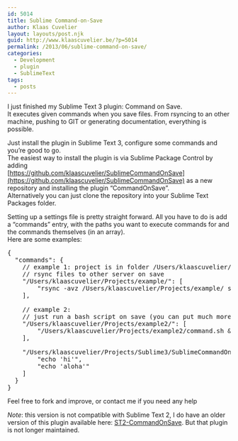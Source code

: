 ```yaml
---
id: 5014
title: Sublime Command-on-Save
author: Klaas Cuvelier
layout: layouts/post.njk
guid: http://www.klaascuvelier.be/?p=5014
permalink: /2013/06/sublime-command-on-save/
categories:
  - Development
  - plugin
  - SublimeText
tags:
  - posts
---
```


I just finished my Sublime Text 3 plugin: Command on Save.  
It executes given commands when you save files. From rsyncing to an other machine, pushing to GIT or generating documentation, everything is possible.

Just install the plugin in Sublime Text 3, configure some commands and you&#8217;re good to go.  
The easiest way to install the plugin is via Sublime Package Control by adding  
[https://github.com/klaascuvelier/SublimeCommandOnSave](https://github.com/klaascuvelier/SublimeCommandOnSave) as a new repository and installing the plugin &#8220;CommandOnSave&#8221;.  
Alternatively you can just clone the repository into your Sublime Text Packages folder.

Setting up a settings file is pretty straight forward. All you have to do is add a &#8220;commands&#8221; entry, with the paths you want to execute commands for and the commands themselves (in an array).  
Here are some examples:

<pre>{
  "commands": {
    // example 1: project is in folder /Users/klaascuvelier/Projects/example/
    // rsync files to other server on save
    "/Users/klaascuvelier/Projects/example/": [
        "rsync -avz /Users/klaascuvelier/Projects/example/ server@server:/home/server/projects/example/ &#038;"
    ],

    // example 2:
    // just run a bash script on save (you can put much more commands in there)
    "/Users/klaascuvelier/Projects/example2/": [
        "/Users/klaascuvelier/Projects/example2/command.sh &#038;"
    ],

    "/Users/klaascuvelier/Projects/Sublime3/SublimeCommandOnSave/": [
        "echo 'hi'",
        "echo 'aloha'"
    ]
  }
}
</pre>

Feel free to fork and improve, or contact me if you need any help

_Note_: this version is not compatible with Sublime Text 2, I do have an older version of this plugin available here: [ST2-CommandOnSave][1]. But that plugin is not longer maintained.

[1]: https://github.com/klaascuvelier/ST2-CommandOnSave
